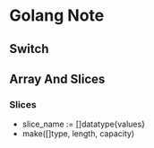 # Golang Note
## Switch
## Array And Slices
### Slices
- slice_name := []datatype{values}
-  make([]type, length, capacity)